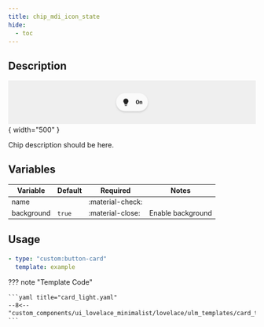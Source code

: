 ```yaml
---
title: chip_mdi_icon_state
hide:
  - toc
---
```

<!-- markdownlint-disable MD046 -->

## Description

![example-image](../../assets/img/ulm_chips/chip_mdi_icon_state.png){ width="500" }

Chip description should be here.

## Variables

| Variable | Default | Required         | Notes             |
|----------|---------|------------------|-------------------|
| name     |         | :material-check: |                   |
|background| `true`  | :material-close: | Enable background |

## Usage

```yaml
- type: "custom:button-card"
  template: example
```

??? note "Template Code"

    ```yaml title="card_light.yaml"
    --8<-- "custom_components/ui_lovelace_minimalist/lovelace/ulm_templates/card_templates/chips/chip_mdi_icon_state.yaml"
    ```
